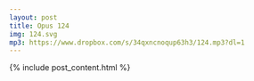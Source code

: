 ```yaml
---
layout: post
title: Opus 124
img: 124.svg
mp3: https://www.dropbox.com/s/34qxncnoqup63h3/124.mp3?dl=1
---
```


{% include post_content.html %}
